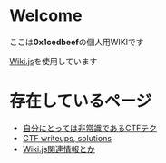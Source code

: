 <!-- TITLE: Home -->
<!-- SUBTITLE: ホーム画面 -->

# Welcome

ここは**0x1cedbeef**の個人用WIKIです

[Wiki.js](https://wiki.js.org/)を使用しています

# 存在しているページ

- [自分にとっては非常識であるCTFテク](/ctf)
- [CTF writeups, solutions](/ctf-solution)
- [Wiki.js関連情報とか](/wikijs)